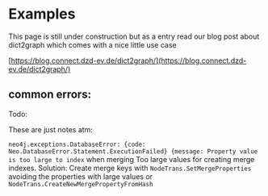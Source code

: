 # Examples

This page is still under construction but as a entry read our blog post about dict2graph which comes with a nice little use case

[https://blog.connect.dzd-ev.de/dict2graph/](https://blog.connect.dzd-ev.de/dict2graph/)


## common errors:

Todo:

These are just notes atm:

`neo4j.exceptions.DatabaseError: {code: Neo.DatabaseError.Statement.ExecutionFailed} {message: Property value is too large to index` when merging
Too large values for creating merge indexes. Solution: Create merge keys with `NodeTrans.SetMergeProperties` avoiding the properties with large values or `NodeTrans.CreateNewMergePropertyFromHash`